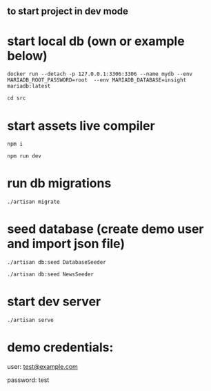 ## to start project in dev mode

# start local db (own or example below)
`docker run --detach -p 127.0.0.1:3306:3306 --name mydb --env MARIADB_ROOT_PASSWORD=root  --env MARIADB_DATABASE=insight mariadb:latest`

`cd src`

# start assets live compiler
`npm i`

`npm run dev`

# run db migrations
`./artisan migrate`

# seed database (create demo user and import json file)
`./artisan db:seed DatabaseSeeder`

`./artisan db:seed NewsSeeder`

# start dev server
`./artisan serve`


# demo credentials:

user: test@example.com

password: test

